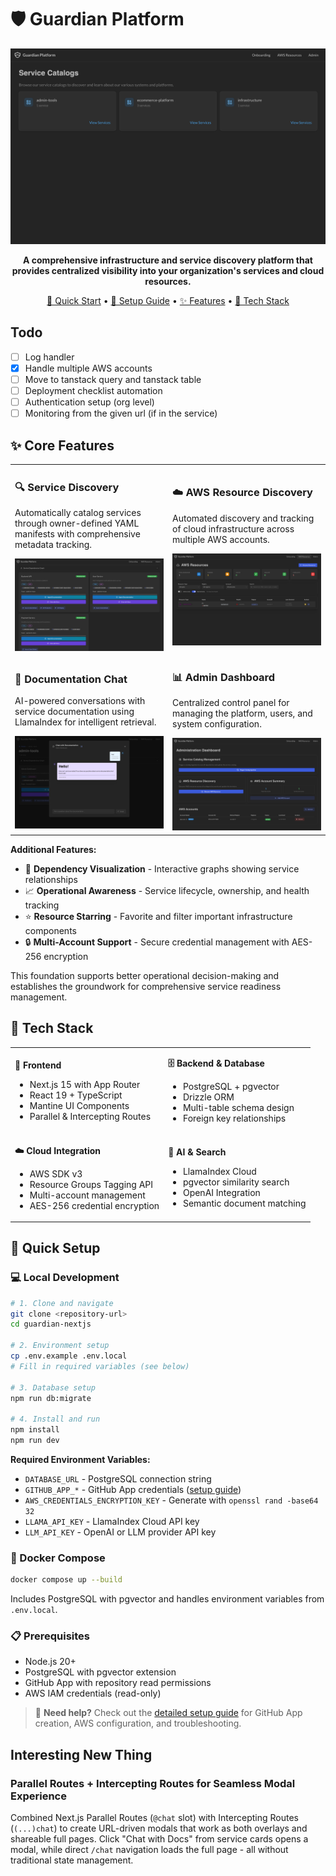 # 🛡️ Guardian Platform

<p align="center">
  <img src="docs/images/home.png" alt="Guardian Platform Dashboard" width="600"/>
</p>

<p align="center">
  <strong>A comprehensive infrastructure and service discovery platform that provides centralized visibility into your organization's services and cloud resources.</strong>
</p>

<p align="center">
  <a href="#quick-setup">🚀 Quick Start</a> •
  <a href="docs/README.md">📖 Setup Guide</a> •
  <a href="#core-features">✨ Features</a> •
  <a href="#tech-stack">🔧 Tech Stack</a>
</p>

## Todo

- [ ] Log handler
- [X] Handle multiple AWS accounts
- [ ] Move to tanstack query and tanstack table
- [ ] Deployment checklist automation
- [ ] Authentication setup (org level)
- [ ] Monitoring from the given url (if in the service)

## ✨ Core Features

<table>
<tr>
<td width="50%">

### 🔍 Service Discovery
Automatically catalog services through owner-defined YAML manifests with comprehensive metadata tracking.

<img src="docs/images/services.png" alt="Service Discovery" width="100%"/>

</td>
<td width="50%">

### ☁️ AWS Resource Discovery  
Automated discovery and tracking of cloud infrastructure across multiple AWS accounts.

<img src="docs/images/aws-resources.png" alt="AWS Resources" width="100%"/>

</td>
</tr>
<tr>
<td width="50%">

### 💬 Documentation Chat
AI-powered conversations with service documentation using LlamaIndex for intelligent retrieval.

<img src="docs/images/chat.png" alt="Documentation Chat" width="100%"/>

</td>
<td width="50%">

### 📊 Admin Dashboard
Centralized control panel for managing the platform, users, and system configuration.

<img src="docs/images/admin.png" alt="Admin Dashboard" width="100%"/>

</td>
</tr>
</table>

**Additional Features:**
- 🔗 **Dependency Visualization** - Interactive graphs showing service relationships
- 📈 **Operational Awareness** - Service lifecycle, ownership, and health tracking
- ⭐ **Resource Starring** - Favorite and filter important infrastructure components
- 🔒 **Multi-Account Support** - Secure credential management with AES-256 encryption

This foundation supports better operational decision-making and establishes the groundwork for comprehensive service readiness management.

## 🔧 Tech Stack

<table>
<tr>
<td>

**🎨 Frontend**
- Next.js 15 with App Router
- React 19 + TypeScript
- Mantine UI Components
- Parallel & Intercepting Routes

</td>
<td>

**🗄️ Backend & Database**
- PostgreSQL + pgvector
- Drizzle ORM
- Multi-table schema design
- Foreign key relationships

</td>
</tr>
<tr>
<td>

**☁️ Cloud Integration**
- AWS SDK v3
- Resource Groups Tagging API
- Multi-account management
- AES-256 credential encryption

</td>
<td>

**🤖 AI & Search**
- LlamaIndex Cloud
- pgvector similarity search
- OpenAI Integration
- Semantic document matching

</td>
</tr>
</table>

## 🚀 Quick Setup

### 💻 Local Development

```bash
# 1. Clone and navigate
git clone <repository-url>
cd guardian-nextjs

# 2. Environment setup
cp .env.example .env.local
# Fill in required variables (see below)

# 3. Database setup
npm run db:migrate

# 4. Install and run
npm install
npm run dev
```

**Required Environment Variables:**
- `DATABASE_URL` - PostgreSQL connection string
- `GITHUB_APP_*` - GitHub App credentials ([setup guide](docs/README.md))
- `AWS_CREDENTIALS_ENCRYPTION_KEY` - Generate with `openssl rand -base64 32`
- `LLAMA_API_KEY` - LlamaIndex Cloud API key
- `LLM_API_KEY` - OpenAI or LLM provider API key

### 🐳 Docker Compose

```bash
docker compose up --build
```

Includes PostgreSQL with pgvector and handles environment variables from `.env.local`.

### 📋 Prerequisites
- Node.js 20+
- PostgreSQL with pgvector extension
- GitHub App with repository read permissions
- AWS IAM credentials (read-only)

> 📖 **Need help?** Check out the [detailed setup guide](docs/README.md) for GitHub App creation, AWS configuration, and troubleshooting.

## Interesting New Thing

### Parallel Routes + Intercepting Routes for Seamless Modal Experience

Combined Next.js Parallel Routes (`@chat` slot) with Intercepting Routes (`(...)chat`) to create URL-driven modals that work as both overlays and shareable full pages. Click "Chat with Docs" from service cards opens a modal, while direct `/chat` navigation loads the full page - all without traditional state management.
